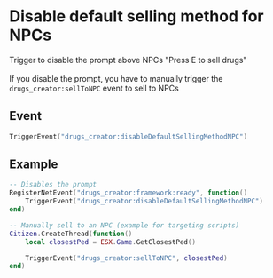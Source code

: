 # Disable default selling method for NPCs

Trigger to disable the prompt above NPCs "Press E to sell drugs"\
\
If you disable the prompt, you have to manually trigger the `drugs_creator:sellToNPC` event to sell to NPCs

## Event

```lua
TriggerEvent("drugs_creator:disableDefaultSellingMethodNPC")
```

## Example

```lua
-- Disables the prompt
RegisterNetEvent("drugs_creator:framework:ready", function() 
    TriggerEvent("drugs_creator:disableDefaultSellingMethodNPC")
end)

-- Manually sell to an NPC (example for targeting scripts)
Citizen.CreateThread(function() 
    local closestPed = ESX.Game.GetClosestPed()

    TriggerEvent("drugs_creator:sellToNPC", closestPed)
end)
```
